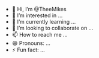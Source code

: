 - 👋 Hi, I’m @TheeMikes
- 👀 I’m interested in ...
- 🌱 I’m currently learning ...
- 💞️ I’m looking to collaborate on ...
- 📫 How to reach me ...
- 😄 Pronouns: ...
- ⚡ Fun fact: ...

<!---
TheeMikes/TheeMikes is a ✨ special ✨ repository because its `README.md` (this file) appears on your GitHub profile.
You can click the Preview link to take a look at your changes.
--->
